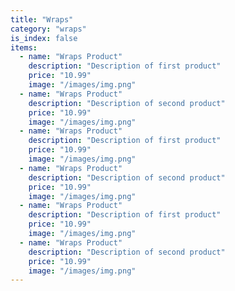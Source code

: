 ```yaml
---
title: "Wraps"
category: "wraps"
is_index: false
items:
  - name: "Wraps Product"
    description: "Description of first product"
    price: "10.99"
    image: "/images/img.png"
  - name: "Wraps Product"
    description: "Description of second product"
    price: "10.99"
    image: "/images/img.png"
  - name: "Wraps Product"
    description: "Description of first product"
    price: "10.99"
    image: "/images/img.png"
  - name: "Wraps Product"
    description: "Description of second product"
    price: "10.99"
    image: "/images/img.png"
  - name: "Wraps Product"
    description: "Description of first product"
    price: "10.99"
    image: "/images/img.png"
  - name: "Wraps Product"
    description: "Description of second product"
    price: "10.99"
    image: "/images/img.png"    
---
```

